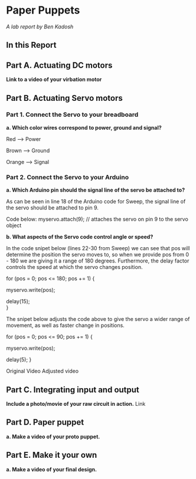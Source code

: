# Paper Puppets

*A lab report by Ben Kadosh*

## In this Report

## Part A. Actuating DC motors

**Link to a video of your virbation motor**

## Part B. Actuating Servo motors

### Part 1. Connect the Servo to your breadboard

**a. Which color wires correspond to power, ground and signal?**

Red --> Power

Brown --> Ground

Orange --> Signal

### Part 2. Connect the Servo to your Arduino

**a. Which Arduino pin should the signal line of the servo be attached to?**

As can be seen in line 18 of the Arduino code for Sweep, the signal line of the servo should be attached to pin 9.

Code below: 
myservo.attach(9);  // attaches the servo on pin 9 to the servo object

**b. What aspects of the Servo code control angle or speed?**

In the code snipet below (lines 22-30 from Sweep) we can see that pos will determine the position the servo moves to, so when we provide pos from 0 - 180 we are giving it a range of 180 degrees. Furthermore, the delay factor controls the speed at which the servo changes position.

for (pos = 0; pos <= 180; pos += 1) { 

  myservo.write(pos);
  
  delay(15);                       
}

The snipet below adjusts the code above to give the servo a wider range of movement, as well as faster change in positions. 


for (pos = 0; pos <= 90; pos += 1) { 

  myservo.write(pos);     
  
  delay(5); 
}

Original Video
Adjusted video


## Part C. Integrating input and output

**Include a photo/movie of your raw circuit in action.**
Link

## Part D. Paper puppet

**a. Make a video of your proto puppet.**

## Part E. Make it your own

**a. Make a video of your final design.**
 
